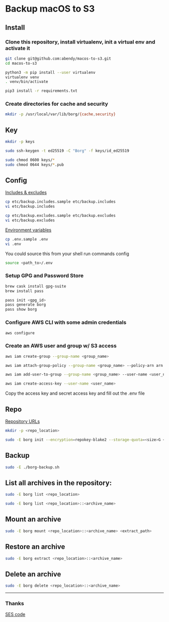 # Backup macOS to S3

## Install

### Clone this repository, install virtualenv, init a virtual env and activate it

```sh
git clone git@github.com:abendy/macos-to-s3.git
cd macos-to-s3

python3 -m pip install --user virtualenv
virtualenv venv
. venv/bin/activate

pip3 install -r requirements.txt
```

### Create directories for cache and security

```sh
mkdir -p /usr/local/var/lib/borg/{cache,security}
```

## Key

```sh
mkdir -p keys

sudo ssh-keygen -t ed25519 -C "Borg" -f keys/id_ed25519

sudo chmod 0600 keys/*
sudo chmod 0644 keys/*.pub
```

## Config

[Includes & excludes](https://borgbackup.readthedocs.io/en/stable/usage/help.html#borg-help-patterns)

```sh
cp etc/backup.includes.sample etc/backup.includes
vi etc/backup.includes

cp etc/backup.excludes.sample etc/backup.excludes
vi etc/backup.excludes
```

[Environment variables](https://borgbackup.readthedocs.io/en/stable/usage/general.html#environment-variables)

```sh
cp .env.sample .env
vi .env
```

You could source this from your shell run commands config

```sh
source <path_to>/.env
```

### Setup GPG and Password Store

```sh
brew cask install gpg-suite
brew install pass

pass init <gpg_id>
pass generate borg
pass show borg
```

### Configure AWS CLI with some admin credentials

```sh
aws configure
```

### Create an AWS user and group w/ S3 access

```sh
aws iam create-group --group-name <group_name>

aws iam attach-group-policy --group-name <group_name> --policy-arn arn:aws:iam::aws:policy/AmazonS3FullAccess

aws iam add-user-to-group --group-name <group_name> --user-name <user_name>

aws iam create-access-key --user-name <user_name>
```

Copy the access key and secret access key and fill out the .env file

## Repo

[Repository URLs](https://borgbackup.readthedocs.io/en/stable/usage/general.html#repository-urls)

```sh
mkdir -p <repo_location>

sudo -E borg init --encryption=repokey-blake2 --storage-quota=<size>G <repo_location>
```

## Backup

```sh
sudo -E ./borg-backup.sh
```

## List all archives in the repository:

```sh
sudo -E borg list <repo_location>

sudo -E borg list <repo_location>::<archive_name>
```

## Mount an archive

```sh
sudo -E borg mount <repo_location>::<archive_name> <extract_path>
```

## Restore an archive

```sh
sudo -E borg extract <repo_location>::<archive_name>
```

## Delete an archive

```sh
sudo -E borg delete <repo_location>::<archive_name>
```

***

### Thanks

[SES code](https://github.com/baturorkun/aws-ses-sender)
